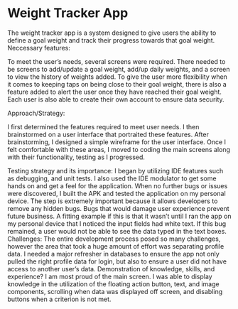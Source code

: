 # Weight Tracker App
The weight tracker app is a system designed to give users the ability to define a goal weight and track their progress towards that goal weight.
Neccessary features:

To meet the user’s needs, several screens were required. There needed to be screens to add/update a goal weight, add/up daily weights, and a screen to view the history of weights added. To give the user more flexibility when it comes to keeping taps on being close to their goal weight, there is also a feature added to alert the user once they have reached their goal weight. Each user is also able to create their own account to ensure data security.

Approach/Strategy:

I first determined the features required to meet user needs. I then brainstormed on a user interface that portraited these features. After brainstorming, I designed a simple wireframe for the user interface. Once I felt comfortable with these areas, I moved to coding the main screens along with their functionality, testing as I progressed.

Testing strategy and its importance:
I began by utilizing IDE features such as debugging, and unit tests. I also used the IDE modulator to get some hands on and get a feel for the application. When no further bugs or issues were discovered, I built the APK and tested the application on my personal device. The step is extremely important because it allows developers to remove any hidden bugs. Bugs that would damage user experience prevent future business. A fitting example if this is that it wasn’t until I ran the app on my personal device that I noticed the input fields had white text. If this bug remained, a user would not be able to see the data typed in the text boxes.
Challenges:
The entire development process posed so many challenges, however the area that took a huge amount of effort was separating profile data. I needed a major refresher in databases to ensure the app not only pulled the right profile data for login, but also to ensure a user did not have access to another user’s data.
Demonstration of knowledge, skills, and experience?
I am most proud of the main screen. I was able to display knowledge in the utilization of the floating action button, text, and image components, scrolling when data was displayed off screen, and disabling buttons when a criterion is not met.

